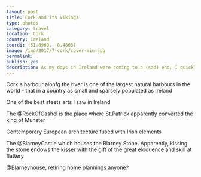 ```yaml
---
layout: post
title: Cork and its Vikings
type: photos
category: travel
location: Cork
country: Ireland
coordi: (51.8969, -8.4863)
image: /img/2017/7-cork/cover-min.jpg 
permalink: 
publish: yes
description: As my days in Ireland were coming to a (sad) end, I quickly decided to see rhe rebel city, Cork and the Rock Of Cashel before I leave :D
---
```

<!-- http://compressjpeg.com -->
<!-- http://compressimage.toolur.com/ 1024, 400-->
<p class="center"><img src="{{site.baseurl}}/img/2017/7-cork/cover.jpg" alt="">Cork's harbour alonfg the river is one of the largest natural harbours in the world - that in a country as small and sparsely populated as Ireland</p>

<p class="center"><img src="{{site.baseurl}}/img/2017/7-cork/1.jpg" alt="">One of the best steets arts I saw in Ireland</p>

<p class="center"><img src="{{site.baseurl}}/img/2017/7-cork/2.jpg" alt="">The @RockOfCashel is the place where St.Patrick apparently converted the king of Munster </p>

<p class="center"><img src="{{site.baseurl}}/img/2017/7-cork/3.jpg" alt="">Contemporary European architecture fused with Irish elements</p>

<p class="center"><img src="{{site.baseurl}}/img/2017/7-cork/4.jpg" alt="">The @BlarneyCastle which houses the Blarney Stone. Apparently, kissing the stone endows the kisser with the gift of the great eloquence and skill at flattery</p>

<p class="center"><img src="{{site.baseurl}}/img/2017/7-cork/5.jpg" alt="">@Blarneyhouse, retiring home plannings anyone?</p>